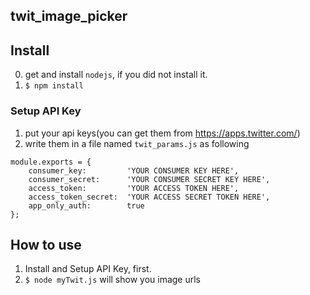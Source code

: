 twit_image_picker
----------------------


## Install
0. get and install `nodejs`, if you did not install it.
1. `$ npm install`

### Setup API Key
1. put your api keys(you can get them from https://apps.twitter.com/)
2. write them in a file named `twit_params.js` as following

```
module.exports = {
	consumer_key:         'YOUR CONSUMER KEY HERE',
	consumer_secret:      'YOUR CONSUMER SECRET KEY HERE',
	access_token:         'YOUR ACCESS TOKEN HERE',
	access_token_secret:  'YOUR ACCESS SECRET TOKEN HERE',
	app_only_auth:        true
};
```

## How to use
1. Install and Setup API Key, first.
2. `$ node myTwit.js` will show you image urls
